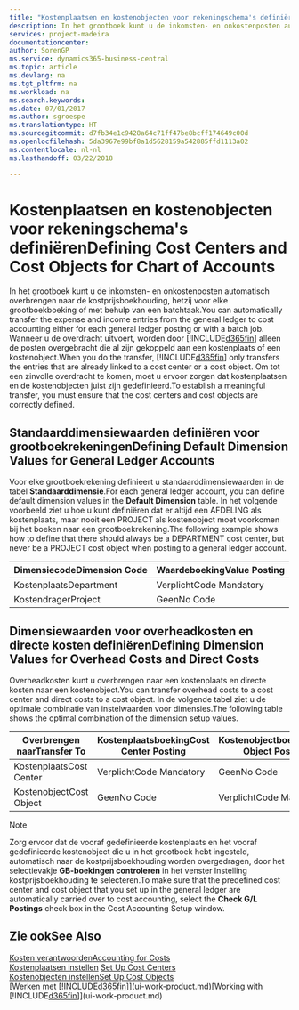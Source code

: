 ```yaml
---
title: "Kostenplaatsen en kostenobjecten voor rekeningschema's definiëren | Microsoft Docs"
description: In het grootboek kunt u de inkomsten- en onkostenposten automatisch overbrengen naar de kostprijsboekhouding, hetzij voor elke grootboekboeking of met behulp van een batchtaak. Wanneer u de overdracht uitvoert, worden alleen de posten overgebracht die al zijn gekoppeld aan een kostenplaats of een kostenobject. Om tot een zinvolle overdracht te komen, moet u ervoor zorgen dat kostenplaatsen en de kostenobjecten juist zijn gedefinieerd.
services: project-madeira
documentationcenter: 
author: SorenGP
ms.service: dynamics365-business-central
ms.topic: article
ms.devlang: na
ms.tgt_pltfrm: na
ms.workload: na
ms.search.keywords: 
ms.date: 07/01/2017
ms.author: sgroespe
ms.translationtype: HT
ms.sourcegitcommit: d7fb34e1c9428a64c71ff47be8bcff174649c00d
ms.openlocfilehash: 5da3967e99bf8a1d5628159a542885ffd1113a02
ms.contentlocale: nl-nl
ms.lasthandoff: 03/22/2018

---
```

# <a name="defining-cost-centers-and-cost-objects-for-chart-of-accounts"></a><span data-ttu-id="811fe-105">Kostenplaatsen en kostenobjecten voor rekeningschema's definiëren</span><span class="sxs-lookup"><span data-stu-id="811fe-105">Defining Cost Centers and Cost Objects for Chart of Accounts</span></span>
<span data-ttu-id="811fe-106">In het grootboek kunt u de inkomsten- en onkostenposten automatisch overbrengen naar de kostprijsboekhouding, hetzij voor elke grootboekboeking of met behulp van een batchtaak.</span><span class="sxs-lookup"><span data-stu-id="811fe-106">You can automatically transfer the expense and income entries from the general ledger to cost accounting either for each general ledger posting or with a batch job.</span></span> <span data-ttu-id="811fe-107">Wanneer u de overdracht uitvoert, worden door [!INCLUDE[d365fin](includes/d365fin_md.md)] alleen de posten overgebracht die al zijn gekoppeld aan een kostenplaats of een kostenobject.</span><span class="sxs-lookup"><span data-stu-id="811fe-107">When you do the transfer, [!INCLUDE[d365fin](includes/d365fin_md.md)] only transfers the entries that are already linked to a cost center or a cost object.</span></span> <span data-ttu-id="811fe-108">Om tot een zinvolle overdracht te komen, moet u ervoor zorgen dat kostenplaatsen en de kostenobjecten juist zijn gedefinieerd.</span><span class="sxs-lookup"><span data-stu-id="811fe-108">To establish a meaningful transfer, you must ensure that the cost centers and cost objects are correctly defined.</span></span>  

## <a name="defining-default-dimension-values-for-general-ledger-accounts"></a><span data-ttu-id="811fe-109">Standaarddimensiewaarden definiëren voor grootboekrekeningen</span><span class="sxs-lookup"><span data-stu-id="811fe-109">Defining Default Dimension Values for General Ledger Accounts</span></span>  
<span data-ttu-id="811fe-110">Voor elke grootboekrekening definieert u standaarddimensiewaarden in de tabel **Standaarddimensie**.</span><span class="sxs-lookup"><span data-stu-id="811fe-110">For each general ledger account, you can define default dimension values in the **Default Dimension** table.</span></span> <span data-ttu-id="811fe-111">In het volgende voorbeeld ziet u hoe u kunt definiëren dat er altijd een AFDELING als kostenplaats, maar nooit een PROJECT als kostenobject moet voorkomen bij het boeken naar een grootboekrekening.</span><span class="sxs-lookup"><span data-stu-id="811fe-111">The following example shows how to define that there should always be a DEPARTMENT cost center, but never be a PROJECT cost object when posting to a general ledger account.</span></span>  

|<span data-ttu-id="811fe-112">**Dimensiecode**</span><span class="sxs-lookup"><span data-stu-id="811fe-112">**Dimension Code**</span></span>|<span data-ttu-id="811fe-113">**Waardeboeking**</span><span class="sxs-lookup"><span data-stu-id="811fe-113">**Value Posting**</span></span>|  
|------------------------------------------|-----------------------------------------|  
|<span data-ttu-id="811fe-114">Kostenplaats</span><span class="sxs-lookup"><span data-stu-id="811fe-114">Department</span></span>|<span data-ttu-id="811fe-115">Verplicht</span><span class="sxs-lookup"><span data-stu-id="811fe-115">Code Mandatory</span></span>|  
|<span data-ttu-id="811fe-116">Kostendrager</span><span class="sxs-lookup"><span data-stu-id="811fe-116">Project</span></span>|<span data-ttu-id="811fe-117">Geen</span><span class="sxs-lookup"><span data-stu-id="811fe-117">No Code</span></span>|  

## <a name="defining-dimension-values-for-overhead-costs-and-direct-costs"></a><span data-ttu-id="811fe-118">Dimensiewaarden voor overheadkosten en directe kosten definiëren</span><span class="sxs-lookup"><span data-stu-id="811fe-118">Defining Dimension Values for Overhead Costs and Direct Costs</span></span>  
 <span data-ttu-id="811fe-119">Overheadkosten kunt u overbrengen naar een kostenplaats en directe kosten naar een kostenobject.</span><span class="sxs-lookup"><span data-stu-id="811fe-119">You can transfer overhead costs to a cost center and direct costs to a cost object.</span></span> <span data-ttu-id="811fe-120">In de volgende tabel ziet u de optimale combinatie van instelwaarden voor dimensies.</span><span class="sxs-lookup"><span data-stu-id="811fe-120">The following table shows the optimal combination of the dimension setup values.</span></span>  

|<span data-ttu-id="811fe-121">Overbrengen naar</span><span class="sxs-lookup"><span data-stu-id="811fe-121">Transfer To</span></span>|<span data-ttu-id="811fe-122">Kostenplaatsboeking</span><span class="sxs-lookup"><span data-stu-id="811fe-122">Cost Center Posting</span></span>|<span data-ttu-id="811fe-123">Kostenobjectboeking</span><span class="sxs-lookup"><span data-stu-id="811fe-123">Cost Object Posting</span></span>|  
|-----------------|-------------------------|-------------------------|  
|<span data-ttu-id="811fe-124">Kostenplaats</span><span class="sxs-lookup"><span data-stu-id="811fe-124">Cost Center</span></span>|<span data-ttu-id="811fe-125">Verplicht</span><span class="sxs-lookup"><span data-stu-id="811fe-125">Code Mandatory</span></span>|<span data-ttu-id="811fe-126">Geen</span><span class="sxs-lookup"><span data-stu-id="811fe-126">No Code</span></span>|  
|<span data-ttu-id="811fe-127">Kostenobject</span><span class="sxs-lookup"><span data-stu-id="811fe-127">Cost Object</span></span>|<span data-ttu-id="811fe-128">Geen</span><span class="sxs-lookup"><span data-stu-id="811fe-128">No Code</span></span>|<span data-ttu-id="811fe-129">Verplicht</span><span class="sxs-lookup"><span data-stu-id="811fe-129">Code Mandatory</span></span>|  

> [!NOTE]  
>  <span data-ttu-id="811fe-130">Zorg ervoor dat de vooraf gedefinieerde kostenplaats en het vooraf gedefinieerde kostenobject die u in het grootboek hebt ingesteld, automatisch naar de kostprijsboekhouding worden overgedragen, door het selectievakje **GB-boekingen controleren** in het venster Instelling kostprijsboekhouding te selecteren.</span><span class="sxs-lookup"><span data-stu-id="811fe-130">To make sure that the predefined cost center and cost object that you set up in the general ledger are automatically carried over to cost accounting, select the **Check G/L Postings** check box in the Cost Accounting Setup window.</span></span>  

## <a name="see-also"></a><span data-ttu-id="811fe-131">Zie ook</span><span class="sxs-lookup"><span data-stu-id="811fe-131">See Also</span></span>  
[<span data-ttu-id="811fe-132">Kosten verantwoorden</span><span class="sxs-lookup"><span data-stu-id="811fe-132">Accounting for Costs</span></span>](finance-manage-cost-accounting.md)  
<span data-ttu-id="811fe-133">[Kostenplaatsen instellen](finance-how-to-set-up-cost-centers.md) </span><span class="sxs-lookup"><span data-stu-id="811fe-133">[Set Up Cost Centers](finance-how-to-set-up-cost-centers.md) </span></span>  
[<span data-ttu-id="811fe-134">Kostenobjecten instellen</span><span class="sxs-lookup"><span data-stu-id="811fe-134">Set Up Cost Objects</span></span>](finance-how-to-set-up-cost-objects.md)  
<span data-ttu-id="811fe-135">[Werken met [!INCLUDE[d365fin](includes/d365fin_md.md)]](ui-work-product.md)</span><span class="sxs-lookup"><span data-stu-id="811fe-135">[Working with [!INCLUDE[d365fin](includes/d365fin_md.md)]](ui-work-product.md)</span></span>

